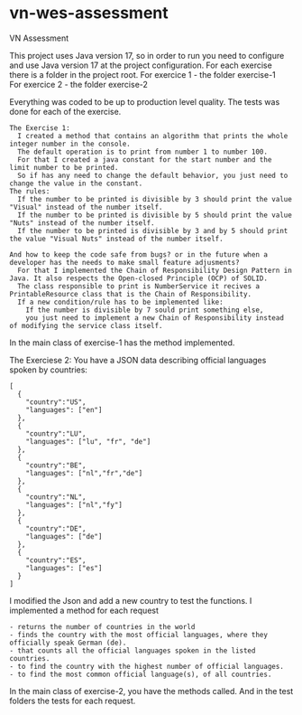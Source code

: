 # vn-wes-assessment
VN Assessment


This project uses Java version 17, so in order to run you need to configure and use Java version 17 at the project configuration. 
For each exercise there is a folder in the project root. 
  For exercice 1 - the folder exercise-1  
  For exercice 2 - the folder exercise-2
  
Everything was coded to be up to production level quality. 
The tests was done for each of the exercise.
```  
The Exercise 1:
  I created a method that contains an algorithm that prints the whole integer number in the console. 
  The default operation is to print from number 1 to number 100.
  For that I created a java constant for the start number and the limit number to be printed.
  So if has any need to change the default behavior, you just need to change the value in the constant.
The rules:
  If the number to be printed is divisible by 3 should print the value "Visual" instead of the number itself.
  If the number to be printed is divisible by 5 should print the value "Nuts" instead of the number itself.
  If the number to be printed is divisible by 3 and by 5 should print the value "Visual Nuts" instead of the number itself.

And how to keep the code safe from bugs? or in the future when a developer has the needs to make small feature adjusments? 
  For that I implemented the Chain of Responsibility Design Pattern in Java. It also respects the Open-closed Principle (OCP) of SOLID. 
  The class responsible to print is NumberService it recives a PrintableResource class that is the Chain of Responsibility. 
  If a new condition/rule has to be implemented like:
    If the number is divisible by 7 sould print something else,
    you just need to implement a new Chain of Responsibility instead of modifying the service class itself.
 ```
 
 In the main class of exercise-1 has the method implemented. 

  
The Exerciese 2:
  You have a JSON data describing official languages spoken by countries:
```
[
  {
    "country":"US",
    "languages": ["en"]
  },
  {
    "country":"LU",
    "languages": ["lu", "fr", "de"]
  },
  {
    "country":"BE",
    "languages": ["nl","fr","de"]
  },
  {
    "country":"NL",
    "languages": ["nl","fy"]
  },
  {
    "country":"DE",
    "languages": ["de"]
  },
  {
    "country":"ES",
    "languages": ["es"]
  }
]
```

I modified the Json and add a new country to test the functions.
I implemented a method for each request
```
- returns the number of countries in the world
- finds the country with the most official languages, where they officially speak German (de).
- that counts all the official languages spoken in the listed countries.
- to find the country with the highest number of official languages.
- to find the most common official language(s), of all countries.
```

In the main class of exercise-2, you have the methods called. And in the test folders the tests for each request. 
    

